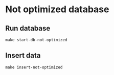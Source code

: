 # Not optimized database
## Run database
```
make start-db-not-optimized
```

## Insert data
```
make insert-not-optimized
```